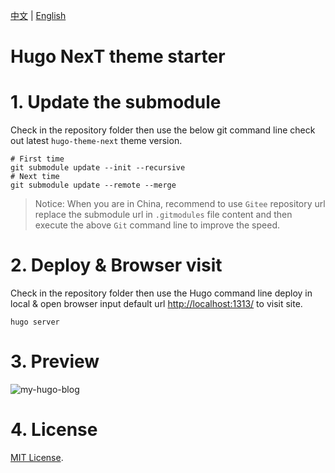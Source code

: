 [中文](README.zh.md) | [English](README.md)

# Hugo NexT theme starter

# 1. Update the submodule

Check in the repository folder then use the below git command line check out latest `hugo-theme-next` theme version.

```
# First time
git submodule update --init --recursive
# Next time
git submodule update --remote --merge
```

> Notice: When you are in China, recommend to use `Gitee` repository url replace the submodule url in `.gitmodules` file content and then execute the above `Git` command line to improve the speed.

# 2. Deploy & Browser visit

Check in the repository folder then use the Hugo command line deploy in local & open browser input default url [http://localhost:1313/](http://localhost:1313/) to visit site.

```
hugo server
```

# 3. Preview

![my-hugo-blog](https://lisenhui.gitee.io/imgs/blog/my-hugo-blog.png)

# 4. License

[MIT License](LICENSE).